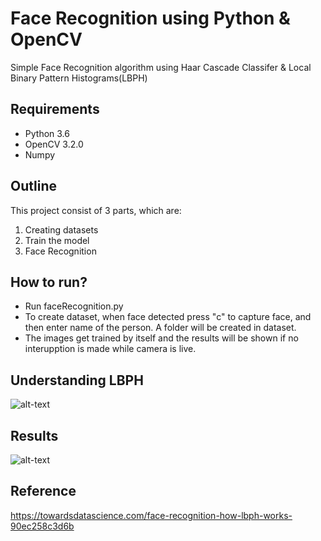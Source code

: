 # Face Recognition using Python & OpenCV
Simple Face Recognition algorithm using Haar Cascade Classifer & Local Binary Pattern Histograms(LBPH)

## Requirements
- Python 3.6
- OpenCV 3.2.0
- Numpy

## Outline
This project consist of 3 parts, which are:
1. Creating datasets
2. Train the model 
3. Face Recognition

## How to run?
- Run faceRecognition.py
- To create dataset, when face detected press "c" to capture face, and then enter name of the person. A folder will be created in dataset.
- The images get trained by itself and the results will be shown if no interupption is made while camera is live. 

## Understanding LBPH
![alt-text](https://github.com/hanras97/Face-Recognition-using-LBPH/blob/master/lbph.png)

## Results
![alt-text](https://github.com/hanras97/Face-Recognition-using-LBPH/blob/master/results.gif)

## Reference
https://towardsdatascience.com/face-recognition-how-lbph-works-90ec258c3d6b

